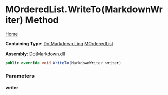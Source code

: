 # MOrderedList\.WriteTo\(MarkdownWriter\) Method

[Home](../../../../README.md)

**Containing Type**: [DotMarkdown.Linq](../../README.md)\.[MOrderedList](../README.md)

**Assembly**: DotMarkdown\.dll

```csharp
public override void WriteTo(MarkdownWriter writer)
```

### Parameters

#### writer

